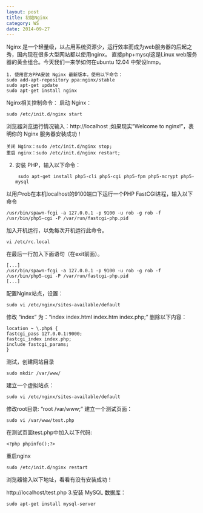 ```yaml
---
layout: post
title: 初始Nginx
category: WS
date: 2014-09-27
---
```

Nginx 是一个轻量级，以占用系统资源少，运行效率而成为web服务器的后起之秀，国内现在很多大型网站都以使用nginx。
直接php+mysql这是Linux web服务器的黄金组合。今天我们一来学如何在ubuntu 12.04 中架设lnmp。

	1. 使用官方PPA安装 Nginx 最新版本，使用以下命令：
	sudo add-apt-repository ppa:nginx/stable
	sudo apt-get update
	sudo apt-get install nginx

Nginx相关控制命令：
启动 Nginx：

	sudo /etc/init.d/nginx start

浏览器浏览运行情况输入：http://localhost ;如果现实”Welcome to nginx!”，表明你的 Nginx 服务器安装成功！

	关闭 Nginx：sudo /etc/init.d/nginx stop;
	重启 nginx：sudo /etc/init.d/nginx restart;

2. 安装 PHP，输入以下命令：

		sudo apt-get install php5-cli php5-cgi php5-fpm php5-mcrypt php5-mysql

以用户rob在本机localhost的9100端口下运行一个PHP FastCGI进程，输入以下命令

	/usr/bin/spawn-fcgi -a 127.0.0.1 -p 9100 -u rob -g rob -f /usr/bin/php5-cgi -P /var/run/fastcgi-php.pid
加入开机运行，以免每次开机运行此命令。

	vi /etc/rc.local
在最后一行加入下面语句（在exit前面）。

	[...]
	/usr/bin/spawn-fcgi -a 127.0.0.1 -p 9100 -u rob -g rob -f /usr/bin/php5-cgi -P /var/run/fastcgi-php.pid
	[...]

 

配置Nginx站点，设置：

	sudo vi /etc/nginx/sites-available/default

修改 “index” 为：“index index.html index.htm index.php;”
删除以下内容：
	
	location ~ \.php$ {
	fastcgi_pass 127.0.0.1:9000;
	fastcgi_index index.php;
	include fastcgi_params;
	}
测试，创建网站目录

	sudo mkdir /var/www/

建立一个虚拟站点：

	sudo vi /etc/nginx/sites-available/default

修改root目录: “root /var/www;”
建立一个测试页面：

	sudo vi /var/www/test.php

在测试页面test.php中加入以下代码:

	<?php phpinfo();?>
重启nginx

	sudo /etc/init.d/nginx restart

浏览器输入以下地址，看看有没有安装成功！

http://localhost/test.php
3.安装 MySQL 数据库：

	sudo apt-get install mysql-server